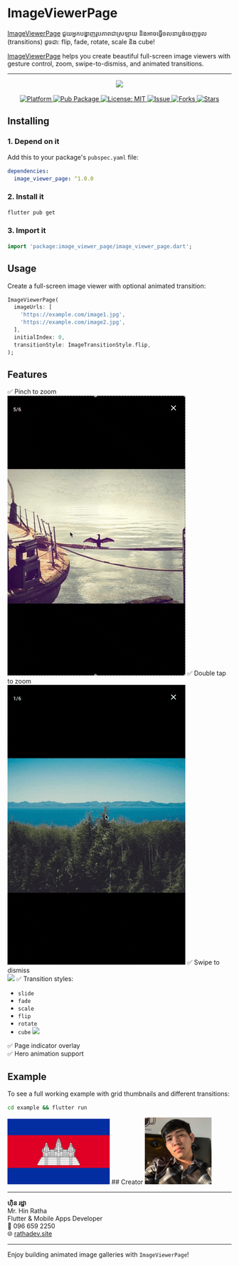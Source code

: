 # ImageViewerPage

[ImageViewerPage](https://pub.dev/packages/image_viewer_page) ជួយអ្នកបង្ហាញរូបភាពជាស្រឡាយ និងអាចធ្វើចលនាប្លង់ចេញចូល (transitions) ដូចជា: flip, fade, rotate, scale និង cube!

[ImageViewerPage](https://pub.dev/packages/image_viewer_page) helps you create beautiful full-screen image viewers with gesture control, zoom, swipe-to-dismiss, and animated transitions.

<hr />
<p align="center">
  <img src="https://raw.githubusercontent.com/RathaIct/ImageViewerPage/main/images/thumbnail.gif"/>
</p>
<p align="center">
  <a href="https://flutter.dev">
    <img src="https://img.shields.io/badge/Platform-Flutter-yellow.svg" alt="Platform" />
  </a>
  <a href="https://pub.dev/packages/image_viewer_page">
    <img src="https://img.shields.io/pub/v/image_viewer_page.svg" alt="Pub Package" />
  </a>
  <a href="https://opensource.org/licenses/MIT">
    <img src="https://img.shields.io/badge/License-MIT-red.svg" alt="License: MIT" />
  </a>
  <a href="https://github.com/RathaIct/ImageViewerPage/issues">
    <img src="https://img.shields.io/github/issues/RathaIct/ImageViewerPage" alt="Issue" />
  </a>
  <a href="https://github.com/RathaIct/ImageViewerPage/network">
    <img src="https://img.shields.io/github/forks/RathaIct/ImageViewerPage" alt="Forks" />
  </a>
  <a href="https://github.com/RathaIct/ImageViewerPage/stargazers">
    <img src="https://img.shields.io/github/stars/RathaIct/ImageViewerPage" alt="Stars" />
  </a>
</p>

## Installing

### 1. Depend on it

Add this to your package's `pubspec.yaml` file:

```yaml
dependencies:
  image_viewer_page: ^1.0.0
```

### 2. Install it

```bash
flutter pub get
```

### 3. Import it

```dart
import 'package:image_viewer_page/image_viewer_page.dart';
```

## Usage

Create a full-screen image viewer with optional animated transition:

```dart
ImageViewerPage(
  imageUrls: [
    'https://example.com/image1.jpg',
    'https://example.com/image2.jpg',
  ],
  initialIndex: 0,
  transitionStyle: ImageTransitionStyle.flip,
);
```

## Features

✅ Pinch to zoom  
 <img src="https://raw.githubusercontent.com/RathaIct/ImageViewerPage/main/images/pinch_zoom.gif"/>
✅ Double tap to zoom  
 <img src="https://raw.githubusercontent.com/RathaIct/ImageViewerPage/main/images/touble_tap_zoom.gif"/>
✅ Swipe to dismiss  
 <img src="https://raw.githubusercontent.com/RathaIct/ImageViewerPage/main/images/dismiss.gif"/>
✅ Transition styles:

- `slide`
- `fade`
- `scale`
- `flip`
- `rotate`
- `cube`
  <img src="https://raw.githubusercontent.com/RathaIct/ImageViewerPage/main/images/transition.gif"/>

✅ Page indicator overlay  
✅ Hero animation support

## Example

To see a full working example with grid thumbnails and different transitions:

```bash
cd example && flutter run
```

<img src="https://raw.githubusercontent.com/RathaIct/ImageViewerPage/main/cambodia.webp" width="230" />
## Creator

<img src="https://raw.githubusercontent.com/RathaIct/ImageViewerPage/main/ratha.jpeg" width="150" />

<hr />

**ហ៊ិន រដ្ឋា**  
Mr. Hin Ratha  
Flutter & Mobile Apps Developer  
📱 096 659 2250  
🌐 [rathadev.site](https://rathadev.site)

---

Enjoy building animated image galleries with `ImageViewerPage`!
